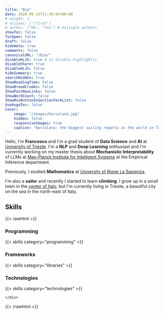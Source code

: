 ```yaml
---
title: "Bio"
date: 2020-09-15T11:30:03+00:00
# weight: 1
# aliases: ["/first"]
# author: ["Me", "You"] # multiple authors
showToc: false
TocOpen: false
draft: false
hidemeta: true
comments: false
canonicalURL: "/bio/"
disableHLJS: true # to disable highlightjs
disableShare: true
disableHLJS: false
hideSummary: true
searchHidden: true
ShowReadingTime: False
ShowBreadCrumbs: false
ShowPostNavLinks: false
ShowWordCount: false
ShowRssButtonInSectionTermList: false
UseHugoToc: false
Cover:
    image: "/images/barcolana.jpg"
    hidden: false
    responsiveImages: true	
    caption: "Barcolana: the biggest sailing regatta in the world in Trieste, Italy. *(Roberto Baroni, CC BY-SA 4.0)*"
---
```


 Hello, I'm **Francesco** and I'm a grad student of **Data Science** and **AI** at [University of Trieste](https://dssc.units.it/).
 I'm a **NLP** and **Deep Learning** enthusiast and I'm currently working on my master thesis about **Mechanistic Interpretability** of LLMs at [Max-Planck Institute for Intelligent Systems](https://www.is.mpg.de/) at the Empirical Inference department.

 Previously, I studied  **Mathematics** at [University of Rome La Sapienza](https://www.mat.uniroma1.it). 

 I'm also a **sailor** and recently I started to learn **climbing**. I grow up in a small town in the [center of Italy](https://en.wikipedia.org/wiki/Viterbo), but I'm currently living in Trieste, a beautiful city on the sea in the north-east of Italy.


## Skills

{{< rawhtml >}}
<div class="skills-wrapper">
    <div class="skills-column">
        <h3>Programming</h3>
        {{< skills category="programming" >}}
    </div>
    <div class="skills-column">
        <h3> Frameworks </h3>
        {{< skills category="libraries" >}}
        <h3>Technologies</h3>
        {{< skills category="technologies" >}}

    </div>
</div>
{{< /rawhtml >}}



